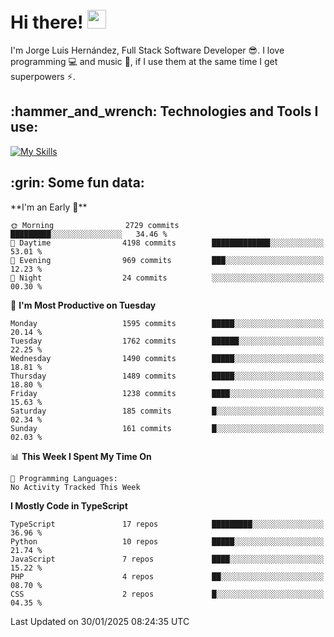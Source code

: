 <h1 align="left">
 <abc>
  <br>Hi there! <img src="https://user-images.githubusercontent.com/42378118/110234147-e3259600-7f4e-11eb-95be-0c4047144dea.gif" width="30"><br>
 </abc>
</h1>

I'm Jorge Luis Hernández, Full Stack Software Developer :sunglasses:. I love programming :computer: and music :musical_score:, if I use them at the same time I get superpowers :zap:. 


<h2 align="left">:hammer_and_wrench: Technologies and Tools I use:</h2>

[![My Skills](https://skillicons.dev/icons?i=js,ts,html,css,py,vue,react,next,nest,postgres,mysql)](https://skillicons.dev)

<h2 align="left">:grin: Some fun data:</h2>
<!--START_SECTION:waka-->
**I'm an Early 🐤** 

```text
🌞 Morning                2729 commits        █████████░░░░░░░░░░░░░░░░   34.46 % 
🌆 Daytime                4198 commits        █████████████░░░░░░░░░░░░   53.01 % 
🌃 Evening                969 commits         ███░░░░░░░░░░░░░░░░░░░░░░   12.23 % 
🌙 Night                  24 commits          ░░░░░░░░░░░░░░░░░░░░░░░░░   00.30 % 
```
📅 **I'm Most Productive on Tuesday** 

```text
Monday                   1595 commits        █████░░░░░░░░░░░░░░░░░░░░   20.14 % 
Tuesday                  1762 commits        ██████░░░░░░░░░░░░░░░░░░░   22.25 % 
Wednesday                1490 commits        █████░░░░░░░░░░░░░░░░░░░░   18.81 % 
Thursday                 1489 commits        █████░░░░░░░░░░░░░░░░░░░░   18.80 % 
Friday                   1238 commits        ████░░░░░░░░░░░░░░░░░░░░░   15.63 % 
Saturday                 185 commits         █░░░░░░░░░░░░░░░░░░░░░░░░   02.34 % 
Sunday                   161 commits         █░░░░░░░░░░░░░░░░░░░░░░░░   02.03 % 
```


📊 **This Week I Spent My Time On** 

```text
💬 Programming Languages: 
No Activity Tracked This Week
```

**I Mostly Code in TypeScript** 

```text
TypeScript               17 repos            █████████░░░░░░░░░░░░░░░░   36.96 % 
Python                   10 repos            █████░░░░░░░░░░░░░░░░░░░░   21.74 % 
JavaScript               7 repos             ████░░░░░░░░░░░░░░░░░░░░░   15.22 % 
PHP                      4 repos             ██░░░░░░░░░░░░░░░░░░░░░░░   08.70 % 
CSS                      2 repos             █░░░░░░░░░░░░░░░░░░░░░░░░   04.35 % 
```




 Last Updated on 30/01/2025 08:24:35 UTC
<!--END_SECTION:waka-->
